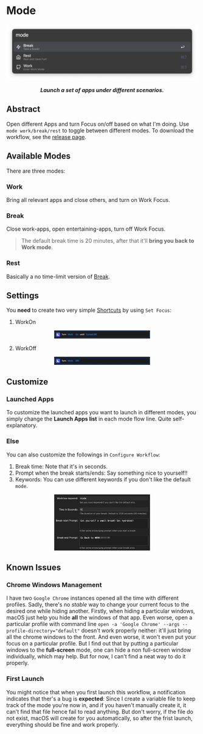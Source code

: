 # Mode

<p align="center">
	<img src="./demo/preview.png">
</p>

<p align="center"><b><i>
	Launch a set of apps under different scenarios.
</i></b></p>

## Abstract

Open different Apps and turn Focus on/off based on what I'm doing. Use `mode work/break/rest` to toggle between different modes. To download the workflow, see the [release page](https://github.com/sleepymalc/mode/releases).

## Available Modes

There are three modes:

### Work

Bring all relevant apps and close others, and turn on Work Focus.

### Break

Close work-apps, open entertaining-apps, turn off Work Focus.
> The default break time is 20 minutes, after that it'll **bring you back to Work mode**.

### Rest

Basically a no time-limit version of [Break](#break).

## Settings

You **need** to create two very simple [Shortcuts](https://support.apple.com/guide/shortcuts-mac/intro-to-shortcuts-apdf22b0444c/mac) by using `Set Focus`:

1. WorkOn

<p align="center">
	<img width="50%" src="./demo/WorkOn.png">
</p>

2. WorkOff

<p align="center">
	<img width="50%" src="./demo/WorkOff.png">
</p>

## Customize

### Launched Apps

To customize the launched apps you want to launch in different modes, you simply change the **Launch Apps list** in each mode flow line. Quite self-explanatory.

### Else

You can also customize the followings in `Configure Workflow`:

1. Break time: Note that it's in seconds.
2. Prompt when the break starts/ends: Say something nice to yourself!!
3. Keywords: You can use different keywords if you don't like the default `mode`.

<p align="center">
	<img width="50%" src="./demo/customize.png">
</p>

## Known Issues

### Chrome Windows Management

I have two `Google Chrome` instances opened all the time with different profiles. Sadly, there's no *stable* way to change your current focus to the desired one while hiding another. Firstly, when hiding a particular windows, macOS just help you hide **all** the windows of that app. Even worse, open a particular profile with command line `open -a 'Google Chrome' --args --profile-directory="default"` doesn't work properly neither: it'll just bring all the chrome windows to the front. And even worse, it won't even put your focus on a particular profile. But I find out that by putting a particular windows to the **full-screen** mode, one can hide a non full-screen window individually, which may help. But for now, I can't find a neat way to do it properly.

### First Launch

You might notice that when you first launch this workflow, a notification indicates that ther's a bug is **expected**: Since I create a variable file to keep track of the mode you're now in, and if you haven't manually create it, it can't find that file hence fail to read anything. But don't worry, if the file do not exist, macOS will create for you automatically, so after the frist launch, everything should be fine and work properly.

